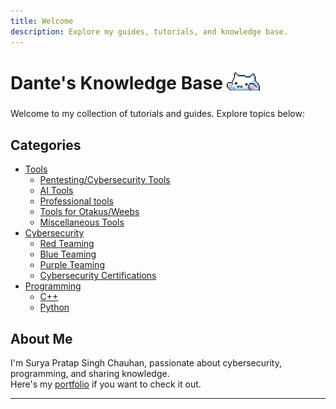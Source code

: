 ```yaml
---
title: Welcome
description: Explore my guides, tutorials, and knowledge base.
---
```


# Dante's Knowledge Base <img src="assets/images/catty.gif" alt="catty" style="height:40px; vertical-align:middle;" />

Welcome to my collection of tutorials and guides. Explore topics below:

## Categories
- [Tools](tools/)
    - [Pentesting/Cybersecurity Tools](tools/cybersecurity)
    - [AI Tools](tools/ai)
    - [Professional tools](tools/professional)
    - [Tools for Otakus/Weebs](tools/otaku)
    - [Miscellaneous Tools](tools/misc)
- [Cybersecurity](cybersecurity/)
    - [Red Teaming](cybersecurity/in-short/red-team)
    - [Blue Teaming](cybersecurity/in-short/blue-team)
    - [Purple Teaming](cybersecurity/in-short/purple-team)
    - [Cybersecurity Certifications](https://pauljerimy.com/security-certification-roadmap/)
- [Programming](programming/)
    - [C++](programming/cpp)
    - [Python](programming/python)


## About Me
I'm Surya Pratap Singh Chauhan, passionate about cybersecurity, programming, and sharing knowledge.<br>
Here's my [portfolio](https://brodante.github.io/portfolio/) if you want to check it out.

---
